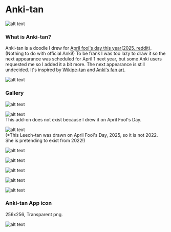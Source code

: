 # Anki-tan


![alt text](Anki-tan-illust/001.png)

### What is Anki-tan?

Anki-tan is a doodle I drew for [April fool's day this year(2025, reddit)](https://www.reddit.com/r/Anki/comments/1joswls/today_april_1st_is_magical_girl_ankitans_12th/). (Nothing to do with official Anki!) To be frank I was too lazy to draw it so the next appearance was scheduled for April 1 next year, but some Anki users requested me so I added it a bit more. The next appearance is still undecided. It's inspired by [Wikipe-tan](https://en.wikipedia.org/wiki/Wikipedia:Wikipe-tan) and [Anki's fan art](https://www.reddit.com/r/Anki/comments/gt3zcb/made_an_anki_fanart_to_express_my_gratitude/).


![alt text](Anki-tan-illust/009.png)


### Gallery

![alt text](Anki-tan-illust/002.png)

![alt text](Anki-tan-illust/003.png)<br>
This add-on does not exist because I drew it on April Fool's Day.

![alt text](Anki-tan-illust/004.png) <br>
(*This Leech-tan was drawn on April Fool's Day, 2025, so it is not 2022. She is pretending to exist from 2022!)

![alt text](Anki-tan-illust/005.png)

![alt text](Anki-tan-illust/006.png)

![alt text](Anki-tan-illust/010.png)

![alt text](Anki-tan-illust/008.png)

![alt text](Anki-tan-illust/007.png)

### Anki-tan App icon

256x256, Transparent png.

![alt text](Anki-tan-illust/011.png)